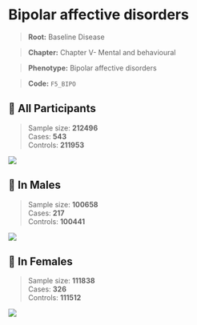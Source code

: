 # Bipolar affective disorders

> **Root:** Baseline Disease  

> **Chapter:** Chapter V- Mental and behavioural  

> **Phenotype:** Bipolar affective disorders  

> **Code:** `F5_BIPO`

## 🧪 All Participants  
> Sample size: **212496**  
> Cases: **543**  
> Controls: **211953**
<img src="/Disease/Figures/ALL/Incidence/F5_BIPO.png"/>
<CsvTable src="/Disease/Data/ALL/Incidence/COX_F5_BIPO.csv" label="🔍 View full results" />

## 👨 In Males  
> Sample size: **100658**  
> Cases: **217**  
> Controls: **100441**
<img src="/Disease/Figures/Male/Incidence/F5_BIPO.png"/>
<CsvTable src="/Disease/Data/Male/Incidence/COX_F5_BIPO.csv" label="🔍 View full results" />

## 👩 In Females  
> Sample size: **111838**  
> Cases: **326**  
> Controls: **111512**
<img src="/Disease/Figures/Female/Incidence/F5_BIPO.png"/>
<CsvTable src="/Disease/Data/Female/Incidence/COX_F5_BIPO.csv" label="🔍 View full results" />

